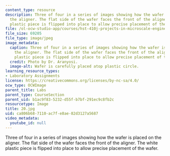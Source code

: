 ```yaml
---
content_type: resource
description: Three of four in a series of images showing how the wafer is placed on
  the aligner. The flat side of the wafer faces the front of the aligner. The white
  plastic piece is flipped into place to allow precise placement of the wafer.
file: /ol-ocw-studio-app/courses/hst-410j-projects-in-microscale-engineering-for-the-life-sciences-spring-2007/ca806b687110ac7fe8ae82d3127a5687_20.jpg
file_size: 69205
file_type: image/jpeg
image_metadata:
  caption: Three of four in a series of images showing how the wafer is placed on
    the aligner. The flat side of the wafer faces the front of the aligner. The white
    plastic piece is flipped into place to allow precise placement of the wafer.
  credit: Photo by Dr. Aranyosi.
  image-alt: Wafer is carefully placed atop plastic circle.
learning_resource_types:
- Laboratory Assignments
license: https://creativecommons.org/licenses/by-nc-sa/4.0/
ocw_type: OCWImage
parent_title: Labs
parent_type: CourseSection
parent_uid: b1ac9f83-5232-d55f-b7bf-291ec9c8fb2c
resourcetype: Image
title: 20.jpg
uid: ca806b68-7110-ac7f-e8ae-82d3127a5687
video_metadata:
  youtube_id: null
---
```

Three of four in a series of images showing how the wafer is placed on the aligner. The flat side of the wafer faces the front of the aligner. The white plastic piece is flipped into place to allow precise placement of the wafer.